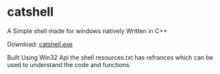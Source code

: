 # catshell
A Simple shell made for windows natively Written in C++  

Download: [catshell.exe](https://github.com/vedarthjoshi/catshell/releases/tag/v0.1)

Built Using Win32 Api
the shell resources.txt has refrances which can be used to understand the code and functions.

